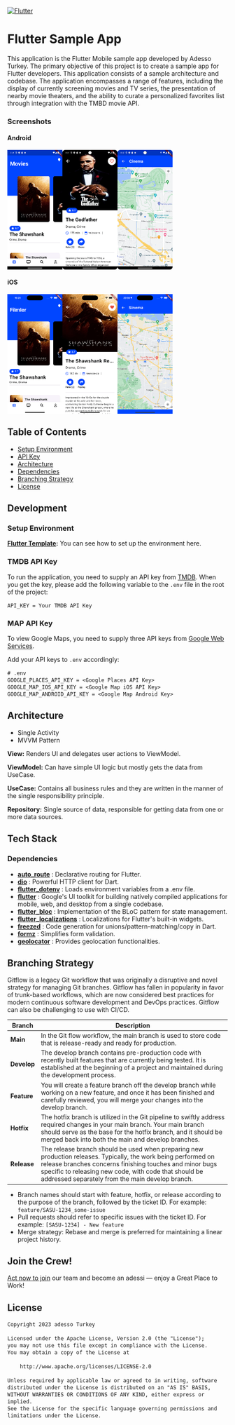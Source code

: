 [![Flutter](https://img.shields.io/badge/Flutter-v3.19.6-blue)](https://flutter.dev/)
# Flutter Sample App

This application is the Flutter Mobile sample app developed by Adesso Turkey. The primary objective of this project is to create a sample app for Flutter developers. This application consists of a sample architecture and codebase. The application encompasses a range of features, including the display of currently screening movies and TV series, the presentation of nearby movie theaters, and the ability to curate a personalized favorites list through integration with the TMBD movie API.

### Screenshots

#### Android

<div style="display: flex; width: 100%">
  <img src="assets/images/android_main.png" width="25%"/>
  <img src="assets/images/android_detail.png" width="25%"/>
  <img src="assets/images/android_map.png" width="25%"/>
</div>

#### iOS

<div style="display: flex">
  <img src="assets/images/ios_main.png" width="25%"/>
  <img src="assets/images/ios_detail.png" width="25%"/>
  <img src="assets/images/ios_map.png" width="25%"/>
</div>

## Table of Contents

- [Setup Environment](#setup-environment)
- [API Key](#tmdb-api-key)
- [Architecture](#architecture)
- [Dependencies](#dependencies)
- [Branching Strategy](#branching-strategy)
- [License](#license)

## Development

### Setup Environment

**[Flutter Template](https://github.com/flutter/flutter/blob/master/docs/contributing/Setting-up-the-Framework-development-environment.md):** You can see how to set up the environment here.

### TMDB API Key

To run the application, you need to supply an API key from [TMDB](https://developers.themoviedb.org/3/getting-started/introduction). When you get the key, please add the following variable to the `.env` file in the root of the project:

```
API_KEY = Your TMDB API Key
```

### MAP API Key

To view Google Maps, you need to supply three API keys from [Google Web Services](https://developers.google.com/maps/documentation/places/web-service).

Add your API keys to `.env` accordingly:

```
# .env
GOOGLE_PLACES_API_KEY = <Google Places API Key>
GOOGLE_MAP_IOS_API_KEY = <Google Map iOS API Key>
GOOGLE_MAP_ANDROID_API_KEY = <Google Map Android Key>
```

## Architecture

- Single Activity
- MVVM Pattern

**View:** Renders UI and delegates user actions to ViewModel.

**ViewModel:** Can have simple UI logic but mostly gets the data from UseCase.

**UseCase:** Contains all business rules and they are written in the manner of the single responsibility principle.

**Repository:** Single source of data, responsible for getting data from one or more data sources.

## Tech Stack

### Dependencies

- **[auto_route](https://pub.dev/packages/auto_route)** : Declarative routing for Flutter.
- **[dio](https://pub.dev/packages/dio)** : Powerful HTTP client for Dart.
- **[flutter_dotenv](https://pub.dev/packages/flutter_dotenv)** : Loads environment variables from a .env file.
- **[flutter](https://flutter.dev)** : Google's UI toolkit for building natively compiled applications for mobile, web, and desktop from a single codebase.
- **[flutter_bloc](https://pub.dev/packages/flutter_bloc)** : Implementation of the BLoC pattern for state management.
- **[flutter_localizations](https://api.flutter.dev/flutter/flutter_localizations/flutter_localizations-library.html)** : Localizations for Flutter's built-in widgets.
- **[freezed](https://pub.dev/packages/freezed)** : Code generation for unions/pattern-matching/copy in Dart.
- **[formz](https://pub.dev/packages/formz)** : Simplifies form validation.
- **[geolocator](https://pub.dev/packages/geolocator)** : Provides geolocation functionalities.

## Branching Strategy

Gitflow is a legacy Git workflow that was originally a disruptive and novel strategy for managing Git branches. Gitflow has fallen in popularity in favor of trunk-based workflows, which are now considered best practices for modern continuous software development and DevOps practices. Gitflow can also be challenging to use with CI/CD.

| Branch      | Description                                                                                                                                                                                                                                                                             |
|-------------|-----------------------------------------------------------------------------------------------------------------------------------------------------------------------------------------------------------------------------------------------------------------------------------------|
| **Main**    | In the Git flow workflow, the main branch is used to store code that is release-ready and ready for production.                                                                                                                                                                         |
| **Develop** | The develop branch contains pre-production code with recently built features that are currently being tested. It is established at the beginning of a project and maintained during the development process.                                                                            |
| **Feature** | You will create a feature branch off the develop branch while working on a new feature, and once it has been finished and carefully reviewed, you will merge your changes into the develop branch.                                                                                      |
| **Hotfix**  | The hotfix branch is utilized in the Git pipeline to swiftly address required changes in your main branch. Your main branch should serve as the base for the hotfix branch, and it should be merged back into both the main and develop branches.                                       |
| **Release** | The release branch should be used when preparing new production releases. Typically, the work being performed on release branches concerns finishing touches and minor bugs specific to releasing new code, with code that should be addressed separately from the main develop branch. |

- Branch names should start with feature, hotfix, or release according to the purpose of the branch, followed by the ticket ID. For example: `feature/SASU-1234_some-issue`
- Pull requests should refer to specific issues with the ticket ID. For example: `[SASU-1234] - New feature`
- Merge strategy: Rebase and merge is preferred for maintaining a linear project history.

## Join the Crew!

[Act now to join](https://www.linkedin.com/company/adessoturkey/jobs/) our team and become an adessi — enjoy a Great Place to Work!

## License

```
Copyright 2023 adesso Turkey

Licensed under the Apache License, Version 2.0 (the "License");
you may not use this file except in compliance with the License.
You may obtain a copy of the License at

    http://www.apache.org/licenses/LICENSE-2.0

Unless required by applicable law or agreed to in writing, software
distributed under the License is distributed on an "AS IS" BASIS,
WITHOUT WARRANTIES OR CONDITIONS OF ANY KIND, either express or implied.
See the License for the specific language governing permissions and
limitations under the License.
```